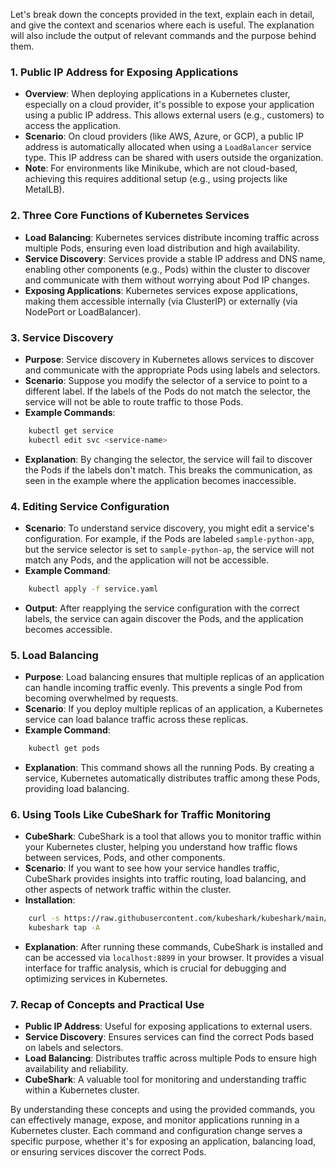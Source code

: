 Let's break down the concepts provided in the text, explain each in detail, and give the context and scenarios where each is useful. The explanation will also include the output of relevant commands and the purpose behind them.

### 1. **Public IP Address for Exposing Applications**
   - **Overview**: When deploying applications in a Kubernetes cluster, especially on a cloud provider, it's possible to expose your application using a public IP address. This allows external users (e.g., customers) to access the application. 
   - **Scenario**: On cloud providers (like AWS, Azure, or GCP), a public IP address is automatically allocated when using a `LoadBalancer` service type. This IP address can be shared with users outside the organization.
   - **Note**: For environments like Minikube, which are not cloud-based, achieving this requires additional setup (e.g., using projects like MetalLB).

### 2. **Three Core Functions of Kubernetes Services**
   - **Load Balancing**: Kubernetes services distribute incoming traffic across multiple Pods, ensuring even load distribution and high availability.
   - **Service Discovery**: Services provide a stable IP address and DNS name, enabling other components (e.g., Pods) within the cluster to discover and communicate with them without worrying about Pod IP changes.
   - **Exposing Applications**: Kubernetes services expose applications, making them accessible internally (via ClusterIP) or externally (via NodePort or LoadBalancer).

### 3. **Service Discovery**
   - **Purpose**: Service discovery in Kubernetes allows services to discover and communicate with the appropriate Pods using labels and selectors.
   - **Scenario**: Suppose you modify the selector of a service to point to a different label. If the labels of the Pods do not match the selector, the service will not be able to route traffic to those Pods.
   - **Example Commands**:
 ```bash
     kubectl get service
     kubectl edit svc <service-name>
 ```
   - **Explanation**: By changing the selector, the service will fail to discover the Pods if the labels don't match. This breaks the communication, as seen in the example where the application becomes inaccessible.

### 4. **Editing Service Configuration**
   - **Scenario**: To understand service discovery, you might edit a service's configuration. For example, if the Pods are labeled `sample-python-app`, but the service selector is set to `sample-python-ap`, the service will not match any Pods, and the application will not be accessible.
   - **Example Command**:
 ```bash
     kubectl apply -f service.yaml
 ```
   - **Output**: After reapplying the service configuration with the correct labels, the service can again discover the Pods, and the application becomes accessible.

### 5. **Load Balancing**
   - **Purpose**: Load balancing ensures that multiple replicas of an application can handle incoming traffic evenly. This prevents a single Pod from becoming overwhelmed by requests.
   - **Scenario**: If you deploy multiple replicas of an application, a Kubernetes service can load balance traffic across these replicas.
   - **Example Command**:
 ```bash
     kubectl get pods
 ```
   - **Explanation**: This command shows all the running Pods. By creating a service, Kubernetes automatically distributes traffic among these Pods, providing load balancing.

### 6. **Using Tools Like CubeShark for Traffic Monitoring**
   - **CubeShark**: CubeShark is a tool that allows you to monitor traffic within your Kubernetes cluster, helping you understand how traffic flows between services, Pods, and other components.
   - **Scenario**: If you want to see how your service handles traffic, CubeShark provides insights into traffic routing, load balancing, and other aspects of network traffic within the cluster.
   - **Installation**:
 ```bash
     curl -s https://raw.githubusercontent.com/kubeshark/kubeshark/main/scripts/install.sh | sudo bash
     kubeshark tap -A
 ```
   - **Explanation**: After running these commands, CubeShark is installed and can be accessed via `localhost:8899` in your browser. It provides a visual interface for traffic analysis, which is crucial for debugging and optimizing services in Kubernetes.

### 7. **Recap of Concepts and Practical Use**
   - **Public IP Address**: Useful for exposing applications to external users.
   - **Service Discovery**: Ensures services can find the correct Pods based on labels and selectors.
   - **Load Balancing**: Distributes traffic across multiple Pods to ensure high availability and reliability.
   - **CubeShark**: A valuable tool for monitoring and understanding traffic within a Kubernetes cluster.

By understanding these concepts and using the provided commands, you can effectively manage, expose, and monitor applications running in a Kubernetes cluster. Each command and configuration change serves a specific purpose, whether it's for exposing an application, balancing load, or ensuring services discover the correct Pods.